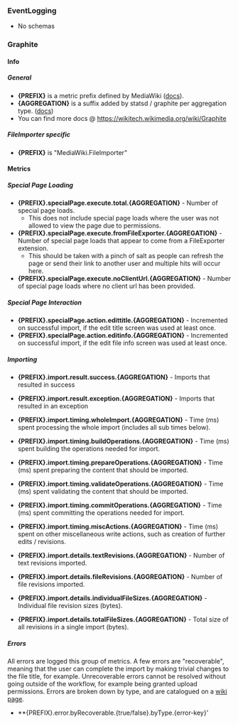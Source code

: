 ### EventLogging

* No schemas

### Graphite

#### Info

##### General

* **{PREFIX}** is a metric prefix defined by MediaWiki ([docs](https://www.mediawiki.org/wiki/Manual:$wgStatsdMetricPrefix)).
* **{AGGREGATION}** is a suffix added by statsd / graphite per aggregation type. ([docs](https://wikitech.wikimedia.org/wiki/Graphite#Extended_properties))
* You can find more docs @ https://wikitech.wikimedia.org/wiki/Graphite

##### FileImporter specific

* **{PREFIX}** is "MediaWiki.FileImporter"

#### Metrics

##### Special Page Loading

* **{PREFIX}.specialPage.execute.total.{AGGREGATION}** - Number of special page loads.
  * This does not include special page loads where the user was not allowed to view the page due to permissions.
* **{PREFIX}.specialPage.execute.fromFileExporter.{AGGREGATION}** - Number of special page loads that appear to come from a FileExporter extension.
  * This should be taken with a pinch of salt as people can refresh the page or send their link to another user and multiple hits will occur here.
* **{PREFIX}.specialPage.execute.noClientUrl.{AGGREGATION}** - Number of special page loads where no client url has been provided.

##### Special Page Interaction

* **{PREFIX}.specialPage.action.edittitle.{AGGREGATION}** - Incremented on successful import, if the edit title screen was used at least once.
* **{PREFIX}.specialPage.action.editinfo.{AGGREGATION}** - Incremented on successful import, if the edit file info screen was used at least once.

##### Importing

* **{PREFIX}.import.result.success.{AGGREGATION}** - Imports that resulted in success
* **{PREFIX}.import.result.exception.{AGGREGATION}** - Imports that resulted in an exception

* **{PREFIX}.import.timing.wholeImport.{AGGREGATION}** - Time (ms) spent processing the whole import (includes all sub times below).
* **{PREFIX}.import.timing.buildOperations.{AGGREGATION}** - Time (ms) spent building the operations needed for import.
* **{PREFIX}.import.timing.prepareOperations.{AGGREGATION}** - Time (ms) spent preparing the content that should be imported.
* **{PREFIX}.import.timing.validateOperations.{AGGREGATION}** - Time (ms) spent validating the content that should be imported.
* **{PREFIX}.import.timing.commitOperations.{AGGREGATION}** - Time (ms) spent committing the operations needed for import.
* **{PREFIX}.import.timing.miscActions.{AGGREGATION}** - Time (ms) spent on other miscellaneous write actions, such as creation of further edits / revisions.

* **{PREFIX}.import.details.textRevisions.{AGGREGATION}** - Number of text revisions imported.
* **{PREFIX}.import.details.fileRevisions.{AGGREGATION}** - Number of file revisions imported.
* **{PREFIX}.import.details.individualFileSizes.{AGGREGATION}** - Individual file revision sizes (bytes).
* **{PREFIX}.import.details.totalFileSizes.{AGGREGATION}** - Total size of all revisions in a single import (bytes).

##### Errors

All errors are logged this group of metrics.  A few errors are "recoverable",
meaning that the user can complete the import by making trivial changes to the
file title, for example.  Unrecoverable errors cannot be resolved without going
outside of the workflow, for example being granted upload permissions.  Errors
are broken down by type, and are catalogued on a [wiki page](https://www.mediawiki.org/wiki/Extension:FileImporter/Errors).

* **{PREFIX}.error.byRecoverable.{true/false}.byType.{error-key}'
